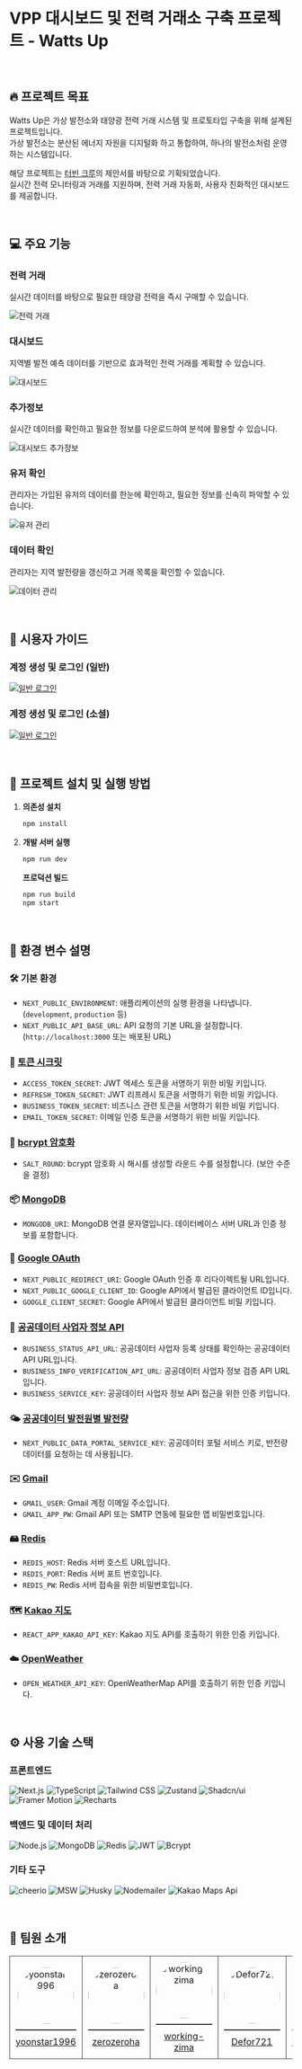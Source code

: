 # VPP 대시보드 및 전력 거래소 구축 프로젝트 - Watts Up

<br/>

## 🔥 프로젝트 목표

Watts Up은 가상 발전소와 태양광 전력 거래 시스템 및 프로토타입 구축을 위해 설계된 프로젝트입니다.\
가상 발전소는 분산된 에너지 자원을 디지털화 하고 통합하여, 하나의 발전소처럼 운영하는 시스템입니다.

해당 프로젝트는 [터빈 크루](https://turbinecrew.co.kr/)의 제안서를 바탕으로 기획되었습니다.\
실시간 전력 모니터링과 거래를 지원하며, 전력 거래 자동화, 사용자 친화적인 대시보드를 제공합니다.

<br/>

## 💻 주요 기능

### 전력 거래

실시간 데이터를 바탕으로 필요한 태양광 전력을 즉시 구매할 수 있습니다.

![전력 거래](https://github.com/user-attachments/assets/d8dc3244-f42a-45b2-b83f-525edb86c066)

### 대시보드

지역별 발전 예측 데이터를 기반으로 효과적인 전력 거래를 계획할 수 있습니다.

![대시보드](https://github.com/user-attachments/assets/cec6d538-5a7f-4996-b7dd-33d7b4a4863b)

### 추가정보

실시간 데이터를 확인하고 필요한 정보를 다운로드하여 분석에 활용할 수 있습니다.

![대시보드 추가정보](https://github.com/user-attachments/assets/61bde9ae-66a0-46a2-95e1-8aa9dd947d68)

### 유저 확인

관리자는 가입된 유저의 데이터를 한눈에 확인하고, 필요한 정보를 신속히 파악할 수 있습니다.

![유저 관리](https://github.com/user-attachments/assets/7c27c404-c682-4835-b23f-b2e37f5025b4)

### 데이터 확인

관리자는 지역 발전량을 갱신하고 거래 목록을 확인할 수 있습니다.

![데이터 관리](https://github.com/user-attachments/assets/468b687b-8f6b-4947-bcd6-01832d2b4eb4)

<br/>

## 🪪 시용자 가이드

### 계정 생성 및 로그인 (일반)

[![일반 로그인](https://img.youtube.com/vi/z6NAji_p-4E/0.jpg)](https://youtu.be/z6NAji_p-4E)

### 계정 생성 및 로그인 (소셜)

[![일반 로그인](https://img.youtube.com/vi/zCHRAivtOEI/0.jpg)](https://youtu.be/zCHRAivtOEI)

<br/>

## 💽 프로젝트 설치 및 실행 방법

1. **의존성 설치**

   ```bash
   npm install
   ```

2. **개발 서버 실행**

   ```bash
   npm run dev
   ```

   **프로덕션 빌드**

   ```bash
   npm run build
   npm start
   ```

<br/>

## 📂 환경 변수 설명

### 🛠️ 기본 환경

- `NEXT_PUBLIC_ENVIRONMENT`: 애플리케이션의 실행 환경을 나타냅니다. (`development`, `production` 등)
- `NEXT_PUBLIC_API_BASE_URL`: API 요청의 기본 URL을 설정합니다. (`http://localhost:3000` 또는 배포된 URL)

### 🔐 [토큰 시크릿](https://jwt.io/)

- `ACCESS_TOKEN_SECRET`: JWT 엑세스 토큰을 서명하기 위한 비밀 키입니다.
- `REFRESH_TOKEN_SECRET`: JWT 리프레시 토큰을 서명하기 위한 비밀 키입니다.
- `BUSINESS_TOKEN_SECRET`: 비즈니스 관련 토큰을 서명하기 위한 비밀 키입니다.
- `EMAIL_TOKEN_SECRET`: 이메일 인증 토큰을 서명하기 위한 비밀 키입니다.

### 🧂 [bcrypt 암호화](https://github.com/kelektiv/node.bcrypt.js#readme)

- `SALT_ROUND`: bcrypt 암호화 시 해시를 생성할 라운드 수를 설정합니다. (보안 수준을 결정)

### 📦 [MongoDB](https://www.mongodb.com/ko-kr)

- `MONGODB_URI`: MongoDB 연결 문자열입니다. 데이터베이스 서버 URL과 인증 정보를 포함합니다.

### 🔑 [Google OAuth](console.cloud.google.com/)

- `NEXT_PUBLIC_REDIRECT_URI`: Google OAuth 인증 후 리다이렉트될 URL입니다.
- `NEXT_PUBLIC_GOOGLE_CLIENT_ID`: Google API에서 발급된 클라이언트 ID입니다.
- `GOOGLE_CLIENT_SECRET`: Google API에서 발급된 클라이언트 비밀 키입니다.

### 🏢 [공공데이터 사업자 정보 API](https://www.data.go.kr/tcs/dss/selectApiDataDetailView.do?publicDataPk=15081808)

- `BUSINESS_STATUS_API_URL`: 공공데이터 사업자 등록 상태를 확인하는 공공데이터 API URL입니다.
- `BUSINESS_INFO_VERIFICATION_API_URL`: 공공데이터 사업자 정보 검증 API URL입니다.
- `BUSINESS_SERVICE_KEY`: 공공데이터 사업자 정보 API 접근을 위한 인증 키입니다.

### 🌤️ [공공데이터 발전원별 발전량](https://www.data.go.kr/tcs/dss/selectApiDataDetailView.do?publicDataPk=15113384)

- `NEXT_PUBLIC_DATA_PORTAL_SERVICE_KEY`: 공공데이터 포털 서비스 키로, 반전량 데이터를 요청하는 데 사용됩니다.

### ✉️ [Gmail](https://mail.google.com/)

- `GMAIL_USER`: Gmail 계정 이메일 주소입니다.
- `GMAIL_APP_PW`: Gmail API 또는 SMTP 연동에 필요한 앱 비밀번호입니다.

### 🖴 [Redis](https://redis.io/)

- `REDIS_HOST`: Redis 서버 호스트 URL입니다.
- `REDIS_PORT`: Redis 서버 포트 번호입니다.
- `REDIS_PW`: Redis 서버 접속을 위한 비밀번호입니다.

### 🗺️ [Kakao 지도](https://apis.map.kakao.com/web/)

- `REACT_APP_KAKAO_API_KEY`: Kakao 지도 API를 호출하기 위한 인증 키입니다.

### ☁️ [OpenWeather](https://openweathermap.org/)

- `OPEN_WEATHER_API_KEY`: OpenWeatherMap API를 호출하기 위한 인증 키입니다.

<br/>

## ⚙️ 사용 기술 스택

### 프론트엔드

![Next.js](https://img.shields.io/badge/Next.js-000000?style=flat-square&logo=nextdotjs&logoColor=white)
![TypeScript](https://img.shields.io/badge/TypeScript-3178C6?style=flat-square&logo=typescript&logoColor=white)
![Tailwind CSS](https://img.shields.io/badge/TailwindCSS-06B6D4?style=flat-square&logo=tailwindcss&logoColor=white)
![Zustand](https://img.shields.io/badge/Zustand-52303d?style=flat-square&logo=zustand&logoColor=white)
![Shadcn/ui](https://img.shields.io/badge/shadcn%2Fui-000000?style=flat-square&logo=shadcnui&logoColor=white)
![Framer Motion](https://img.shields.io/badge/Framer%20Motion-0055FF?style=flat-square&logo=framer&logoColor=white)
![Recharts](https://img.shields.io/badge/Recharts-57b2bd?style=flat-square&logo=recharts&logoColor=white)

<!-- ![React Query](https://img.shields.io/badge/React%20Query-FF4154?style=flat-square&logo=react-query&logoColor=white) -->

### 백엔드 및 데이터 처리

![Node.js](https://img.shields.io/badge/Node.js-339933?style=flat-square&logo=nodedotjs&logoColor=white)
![MongoDB](https://img.shields.io/badge/MongoDB-47A248?style=flat-square&logo=mongodb&logoColor=white)
![Redis](https://img.shields.io/badge/Redis-DC382D?style=flat-square&logo=redis&logoColor=white)
![JWT](https://img.shields.io/badge/JWT-000000?style=flat-square&logo=jsonwebtokens&logoColor=white)
![Bcrypt](https://img.shields.io/badge/bcrypt-FF6A00?style=flat-square&logo=bcrypt&logoColor=white)

### 기타 도구

![cheerio](https://img.shields.io/badge/Cheerio-E88C1F?style=flat-square&logo=cheerio&logoColor=white)
![MSW](https://img.shields.io/badge/MSW-FF6A00?style=flat-square&logo=mockserviceworker&logoColor=white)
![Husky](https://img.shields.io/badge/Husky-9c6623?style=flat-square&logo=husky&logoColor=white)
![Nodemailer](https://img.shields.io/badge/Nodemailer-4d9fcb?style=flat-square&logo=nodemailer&logoColor=white)
![Kakao Maps Api](https://img.shields.io/badge/Kakao%20Maps%20API-FFCD00?style=flat-square&logo=kakao&logoColor=black)

<br/>

## 👥 팀원 소개

<table style="border-collapse: collapse; width: 100%; text-align: center;">
  <tr>
    <td style="border: 1px solid #464646; padding: 10px; ">
      <img src="https://avatars.githubusercontent.com/u/107985535?v=4" alt="yoonstar1996" width="100" height="100" style="border-radius: 100%;">
      <hr style="border: 0; border-top: 1px solid #464646; margin: 10px 0;">
      <a href="https://github.com/yoonstar1996">yoonstar1996</a>
    </td>
    <td style="border: 1px solid #464646; padding: 10px;">
      <img src="https://avatars.githubusercontent.com/u/158129874?v=4" alt="zerozeroha" width="100" height="100" style="border-radius: 100%;">
      <hr style="border: 0; border-top: 1px solid #464646; margin: 10px 0;">
      <a href="https://github.com/zerozeroha">zerozeroha</a>
    </td>
    <td style="border: 1px solid #464646; padding: 10px;">
      <img src="https://avatars.githubusercontent.com/u/108377377?v=4" alt="working-zima" width="100" height="100" style="border-radius: 100%;">
      <hr style="border: 0; border-top: 1px solid #464646; margin: 10px 0;">
      <a href="https://github.com/working-zima">working-zima</a>
    </td>
    <td style="border: 1px solid #464646; padding: 10px;">
      <img src="https://avatars.githubusercontent.com/u/92020095?v=4" alt="Defor721" width="100" height="100" style="border-radius: 100%;">
      <hr style="border: 0; border-top: 1px solid #464646; margin: 10px 0;">
      <a href="https://github.com/Defor721">Defor721</a>
    </td>
    <td style="border: 1px solid #464646; padding: 10px;">
      <img src="https://avatars.githubusercontent.com/u/155401028?v=4" alt="LifeIsMoment" width="100" height="100" style="border-radius: 100%;">
      <hr style="border: 0; border-top: 1px solid #464646; margin: 10px 0;">
      <a href="https://github.com/LifeIsMoment">LifeIsMoment</a>
    </td>
  </tr>
</table>
